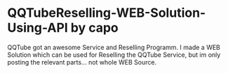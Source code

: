 # QQTubeReselling-WEB-Solution-Using-API by capo
QQTube got an awesome Service and Reselling Programm. 
I made a WEB Solution which can be used for Reselling the QQTube Service, but im only posting the relevant parts... not whole WEB Source.

